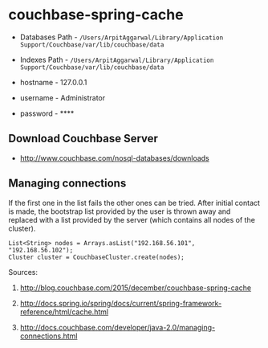 # couchbase-spring-cache


 - Databases Path - `/Users/ArpitAggarwal/Library/Application Support/Couchbase/var/lib/couchbase/data`

 - Indexes Path - `/Users/ArpitAggarwal/Library/Application Support/Couchbase/var/lib/couchbase/data`

 - hostname - 127.0.0.1

 - username - Administrator

 - password - ****


## Download Couchbase Server

 - http://www.couchbase.com/nosql-databases/downloads

## Managing connections

If the first one in the list fails the other ones can be tried. After initial contact is made, the bootstrap list provided by the user is thrown away and replaced with a list provided by the server (which contains all nodes of the cluster).

```
List<String> nodes = Arrays.asList("192.168.56.101", "192.168.56.102");
Cluster cluster = CouchbaseCluster.create(nodes);
```


Sources:

1. http://blog.couchbase.com/2015/december/couchbase-spring-cache

2. http://docs.spring.io/spring/docs/current/spring-framework-reference/html/cache.html

3. http://docs.couchbase.com/developer/java-2.0/managing-connections.html
